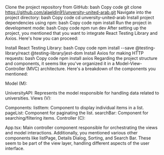 Clone the project repository from GitHub:
bash
Copy code
git clone https://github.com/alaeldin91/unversity-united-arab.git
Navigate into the project directory:
bash
Copy code
cd unversity-united-arab
Install project dependencies using npm:
bash
Copy code
npm install
Run the project in development mode:
bash
Copy code
npm run dev
After setting up the project, you mentioned that you want to integrate React Testing Library and Axios. Here's how you can proceed:

Install React Testing Library:
bash
Copy code
npm install --save @testing-library/react @testing-library/jest-dom
Install Axios for making HTTP requests:
bash
Copy code
npm install axios
Regarding the project structure and components, it seems like you've organized it in a Model-View-Controller (MVC) architecture. Here's a breakdown of the components you mentioned:

Model (M):

UniversityAPI: Represents the model responsible for handling data related to universities.
Views (V):

Components:
listItem: Component to display individual items in a list.
pageList: Component for paginating the list.
searchBar: Component for searching/filtering items.
Controller (C):

App.tsx: Main controller component responsible for orchestrating the views and model interactions.
Additionally, you mentioned various other components like listPage, Details Dialog, Sorting, and Search Bar. These seem to be part of the view layer, handling different aspects of the user interface.
